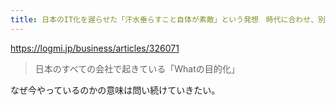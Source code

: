 ```yaml
---
title: 日本のIT化を遅らせた「汗水垂らすこと自体が素敵」という発想　時代に合わせ、別のアプローチを試すことの“御法度化” - ログミーBiz
---
```


https://logmi.jp/business/articles/326071

> 日本のすべての会社で起きている「Whatの目的化」

なぜ今やっているのかの意味は問い続けていきたい。
